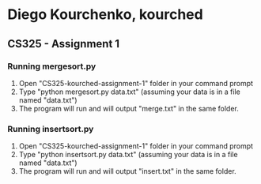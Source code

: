 # Diego Kourchenko, kourched
## CS325 - Assignment 1

### Running mergesort.py
1) Open "CS325-kourched-assignment-1" folder in your command prompt
2) Type "python mergesort.py data.txt" (assuming your data is in a file named "data.txt")
3) The program will run and will output "merge.txt" in the same folder.


### Running insertsort.py
1) Open "CS325-kourched-assignment-1" folder in your command prompt
2) Type "python insertsort.py data.txt" (assuming your data is in a file named "data.txt")
3) The program will run and will output "insert.txt" in the same folder.
